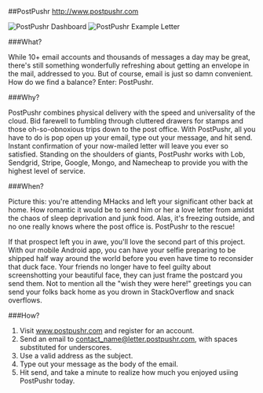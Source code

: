 ##PostPushr
http://www.postpushr.com

![PostPushr Dashboard](http://cl.ly/TRnH/Screen%20Shot%202014-01-19%20at%208.39.23%20AM.jpg "PostPushr Dashboard")
![PostPushr Example Letter](http://cl.ly/TRRA/Screen%20Shot%202014-01-19%20at%208.39.07%20AM.jpg "PostPushr Example Letter")

###What?

While 10+ email accounts and thousands of messages a day may be great, there's still something wonderfully refreshing about getting an envelope in the mail, addressed to you. But of course, email is just so damn convenient. How do we find a balance? Enter: PostPushr.

###Why?

PostPushr combines physical delivery with the speed and universality of the cloud. Bid farewell to fumbling through cluttered drawers for stamps and those oh-so-obnoxious trips down to the post office. With PostPushr, all you have to do is pop open up your email, type out your message, and hit send. Instant confirmation of your now-mailed letter will leave you ever so satisfied. Standing on the shoulders of giants, PostPushr works with Lob, Sendgrid, Stripe, Google, Mongo, and Namecheap to provide you with the highest level of service.

###When?

Picture this: you're attending MHacks and left your significant other back at home. How romantic it would be to send him or her a love letter from amidst the chaos of sleep deprivation and junk food. Alas, it's freezing outside, and no one really knows where the post office is. PostPushr to the rescue!

If that prospect left you in awe, you'll love the second part of this project. With our mobile Android app, you can have your selfie preparing to be shipped half way around the world before you even have time to reconsider that duck face. Your friends no longer have to feel guilty about screenshotting your beautiful face, they can just frame the postcard you send them. Not to mention all the "wish they were here!" greetings you can send your folks back home as you drown in StackOverflow and snack overflows.

###How?

1. Visit www.postpushr.com and register for an account.
2. Send an email to contact_name@letter.postpushr.com, with spaces substituted for underscores.
4. Use a valid address as the subject.
5. Type out your message as the body of the email.
6. Hit send, and take a minute to realize how much you enjoyed usiing PostPushr today.